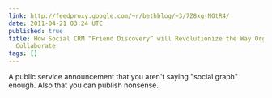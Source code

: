 ```yaml
---
link: http://feedproxy.google.com/~r/bethblog/~3/7Z8xg-NGtR4/
date: 2011-04-21 03:24 UTC
published: true
title: How Social CRM “Friend Discovery” will Revolutionize the Way Organizations
  Collaborate
tags: []
---
```


A public service announcement that you aren't saying "social graph" enough. Also that you can publish nonsense.
